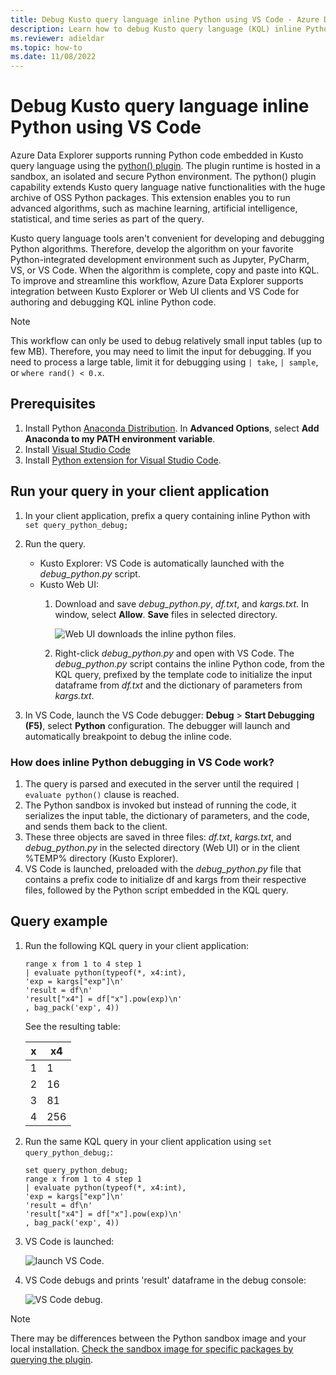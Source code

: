 ```yaml
---
title: Debug Kusto query language inline Python using VS Code - Azure Data Explorer
description: Learn how to debug Kusto query language (KQL) inline Python using VS Code.
ms.reviewer: adieldar
ms.topic: how-to
ms.date: 11/08/2022
---
```


# Debug Kusto query language inline Python using VS Code

Azure Data Explorer supports running Python code embedded in Kusto query language using the [python() plugin](kusto/query/pythonplugin.md). The plugin runtime is hosted in a sandbox, an isolated and secure Python environment. The python() plugin capability extends Kusto query language native functionalities with the huge archive of OSS Python packages. This extension enables you to run advanced algorithms, such as machine learning, artificial intelligence, statistical, and time series as part of the query.

Kusto query language tools aren't convenient for developing and debugging Python algorithms. Therefore, develop the algorithm on your favorite Python-integrated development environment such as Jupyter, PyCharm, VS, or VS Code. When the algorithm is complete, copy and paste into KQL. To improve and streamline this workflow, Azure Data Explorer supports integration between Kusto Explorer or Web UI clients and VS Code for authoring and debugging KQL inline Python code. 

> [!NOTE]
> This workflow can only be used to debug relatively small input tables (up to few MB). Therefore, you may need to limit the input for debugging.  If you need to process a large table, limit it for debugging using `| take`, `| sample`, or `where rand() < 0.x`.

## Prerequisites

1. Install Python [Anaconda Distribution](https://www.anaconda.com/distribution/#download-section). In **Advanced Options**, select **Add Anaconda to my PATH environment variable**.
2. Install [Visual Studio Code](https://code.visualstudio.com/Download)
3. Install [Python extension for Visual Studio Code](https://marketplace.visualstudio.com/items?itemName=ms-python.python).

## Run your query in your client application

1. In your client application, prefix a query containing inline Python with `set query_python_debug;`
1. Run the query.
    * Kusto Explorer: VS Code is automatically launched with the *debug_python.py* script.
    * Kusto Web UI: 
        1. Download and save *debug_python.py*, *df.txt*, and *kargs.txt*. In window, select **Allow**. **Save** files in selected directory. 

            ![Web UI downloads the inline python files.](media/debug-inline-python/webui-inline-python.png)

        1. Right-click *debug_python.py* and open with VS Code. 
        The *debug_python.py* script contains the inline Python code, from the KQL query, prefixed by the template code to initialize the input dataframe from *df.txt* and the dictionary of parameters from *kargs.txt*.    
            
1. In VS Code, launch the VS Code debugger: **Debug** > **Start Debugging (F5)**, select **Python** configuration. The debugger will launch and automatically breakpoint to debug the inline code.

### How does inline Python debugging in VS Code work?

1. The query is parsed and executed in the server until the required `| evaluate python()` clause is reached.
1. The Python sandbox is invoked but instead of running the code, it serializes the input table, the dictionary of parameters, and the code, and sends them back to the client.
1. These three objects are saved in three files: *df.txt*, *kargs.txt*, and *debug_python.py* in the selected directory (Web UI) or in the client %TEMP% directory (Kusto Explorer).
1. VS Code is launched, preloaded with the *debug_python.py* file that contains a prefix code to initialize df and kargs from their respective files, followed by the Python script embedded in the KQL query.

## Query example

1. Run the following KQL query in your client application:

    ```kusto
    range x from 1 to 4 step 1
    | evaluate python(typeof(*, x4:int), 
    'exp = kargs["exp"]\n'
    'result = df\n'
    'result["x4"] = df["x"].pow(exp)\n'
    , bag_pack('exp', 4))
    ```

    See the resulting table:

    | x  | x4  |
    |---------|---------|
    | 1     |   1      |
    | 2     |   16      |
    | 3     |   81      |
    | 4     |    256     |
    
1. Run the same KQL query in your client application using `set query_python_debug;`:

    ```kusto
    set query_python_debug;
    range x from 1 to 4 step 1
    | evaluate python(typeof(*, x4:int), 
    'exp = kargs["exp"]\n'
    'result = df\n'
    'result["x4"] = df["x"].pow(exp)\n'
    , bag_pack('exp', 4))
    ```

1. VS Code is launched:

    ![launch VS Code.](media/debug-inline-python/launch-vs-code.png)

1. VS Code debugs and prints 'result' dataframe in the debug console:

    ![VS Code debug.](media/debug-inline-python/debug-vs-code.png)

> [!NOTE]
> There may be differences between the Python sandbox image and your local installation. [Check the sandbox image for specific packages by querying the plugin](https://github.com/Azure/azure-kusto-analytics-lib/blob/master/Utils/functions/get_modules_version.csl).

